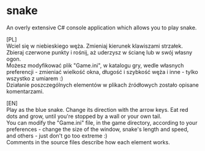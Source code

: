 # snake
An overly extensive C# console application which allows you to play snake.

[PL]  
Wciel się w niebieskiego węża. Zmieniaj kierunek klawiszami strzałek. Zbieraj czerwone punkty i rośnij, aż uderzysz w ścianę lub w swój własny ogon.  
Możesz modyfikować plik "Game.ini", w katalogu gry, wedle własnych preferencji - zmieniać wielkość okna, długość i szybkość węża i inne - tylko wszystko z umiarem :)  
Działanie poszczególnych elementów w plikach źródłowych zostało opisane komentarzami.  



[EN]  
Play as the blue snake. Change its direction with the arrow keys. Eat red dots and grow, until you're stopped by a wall or your own tail.  
You can modify the "Game.ini" file, in the game directory, according to your preferences - change the size of the window, snake's length and speed, and others - just don't go too extreme :)  
Comments in the source files describe how each element works.  
